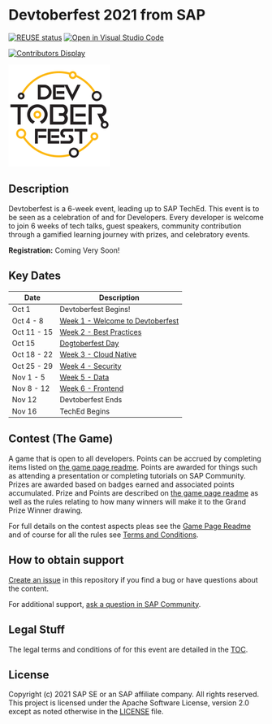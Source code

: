 # Devtoberfest 2021 from SAP
[![REUSE status](https://api.reuse.software/badge/github.com/SAP-samples/devtoberfest-2021)](https://api.reuse.software/info/github.com/SAP-samples/devtoberfest-2021)
[![Open in Visual Studio Code](https://open.vscode.dev/badges/open-in-vscode.svg)](https://open.vscode.dev/SAP-samples/devtoberfest-2021)

[![Contributors Display](https://badges.pufler.dev/contributors/SAP-samples/devtoberfest-2021?size=50&padding=5&bots=false)](https://badges.pufler.dev)

<img src="./images/Devtoberfest.jpg" width="200">

## Description

Devtoberfest is a 6-week event, leading up to SAP TechEd. This event is to be seen as a celebration of and for Developers. Every developer is welcome to join 6 weeks of tech talks, guest speakers, community contribution through a gamified learning journey with prizes, and celebratory events.

**Registration:** Coming Very Soon!

## Key Dates

| Date | Description | 
| ---------------- | ---------------- |
| Oct 1 | Devtoberfest Begins! |
| Oct 4 - 8 | [Week 1 - Welcome to Devtoberfest](topics/Week1_Welcome/README.md) |
| Oct 11 - 15 | [Week 2 - Best Practices](topics/Week2_Best_Practices/README.md) |
| Oct 15 | [Dogtoberfest Day](topics/Dogtoberfest/README.md) |
| Oct 18 - 22 | [Week 3 - Cloud Native](topics/Week3_Cloud_Native/README.md) |
| Oct 25 - 29 | [Week 4 - Security](topics/Week4_Security/README.md) |
| Nov 1 - 5 | [Week 5 - Data](topics/Week5_Data/README.md) |
| Nov 8 - 12 | [Week 6 - Frontend](topics/Week6_Frontend/README.md) | 
| Nov 12 | Devtoberfest Ends |
| Nov 16 | TechEd Begins


## Contest (The Game)

A game that is open to all developers.  Points can be accrued by completing items listed on [the game page readme](contest/readme.md).  Points are awarded for things such as attending a presentation or completing tutorials on SAP Community. Prizes are awarded based on badges earned and associated points accumulated.  Prize and Points are described on [the game page readme](contest/readme.md) as well as the rules relating to how many winners will make it to the Grand Prize Winner drawing.

For full details on the contest aspects pleas see the [Game Page Readme](contest/readme.md) and of course for all the rules see [Terms and Conditions](TOC.md).


## How to obtain support

[Create an issue](https://github.com/SAP-samples/devtoberfest-2021/issues) in this repository if you find a bug or have questions about the content.
 
For additional support, [ask a question in SAP Community](https://answers.sap.com/questions/ask.html).

## Legal Stuff

The legal terms and conditions of for this event are detailed in the [TOC](TOC.md).

## License
Copyright (c) 2021 SAP SE or an SAP affiliate company. All rights reserved. This project is licensed under the Apache Software License, version 2.0 except as noted otherwise in the [LICENSE](LICENSES/Apache-2.0.txt) file.
